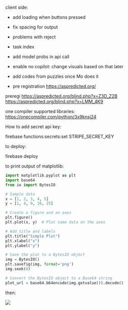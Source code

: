 
client side:

- add loading when buttons pressed

- fix spacing for output

- problems with reject

- task index

- add model probs in api call

- enable no copilot: change visuals based on that later

- add codes from puzzles once Mo does it

- pre registration https://aspredicted.org/

 preregi https://aspredicted.org/blind.php?x=Z3D_Z2B
https://aspredicted.org/blind.php?x=LMM_4K9


one compiler supported libraries:
https://onecompiler.com/python/3x9knsj24


How to add secret api key:

firebase functions:secrets:set STRIPE_SECRET_KEY


to deploy:

firebase deploy



to print output of matplotlib:
```python
import matplotlib.pyplot as plt
import base64
from io import BytesIO

# Sample data
x = [1, 2, 3, 4, 5]
y = [1, 4, 9, 16, 25]

# Create a figure and an axes
plt.figure()
plt.plot(x, y)  # Plot some data on the axes

# Add title and labels
plt.title("Simple Plot")
plt.xlabel("x")
plt.ylabel("y")

# Save the plot to a BytesIO object
img = BytesIO()
plt.savefig(img, format='png')
img.seek(0)

# Convert the BytesIO object to a Base64 string
plot_url = base64.b64encode(img.getvalue()).decode()
```
then:

<img src="data:image/png;base64,{{plot_url}}" />
